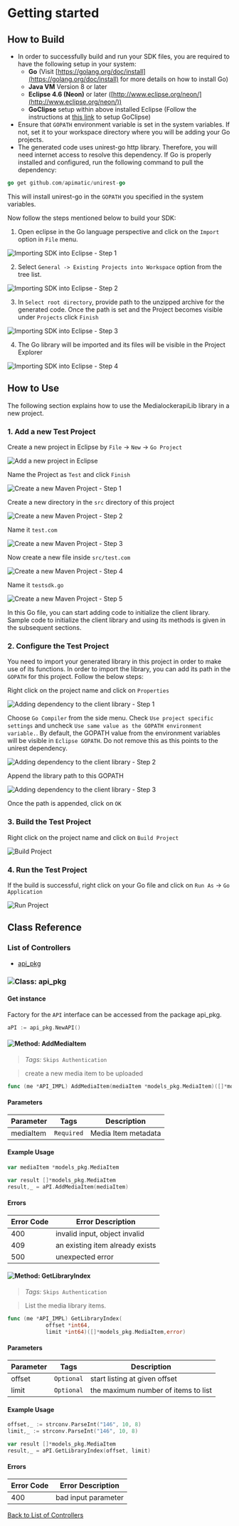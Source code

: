 # Getting started

## How to Build


* In order to successfully build and run your SDK files, you are required to have the following setup in your system:
    * **Go**  (Visit [https://golang.org/doc/install](https://golang.org/doc/install) for more details on how to install Go)
    * **Java VM** Version 8 or later
    * **Eclipse 4.6 (Neon)** or later ([http://www.eclipse.org/neon/](http://www.eclipse.org/neon/))
    * **GoClipse** setup within above installed Eclipse (Follow the instructions at [this link](https://github.com/GoClipse/goclipse/blob/latest/documentation/Installation.md#instructions) to setup GoClipse)
* Ensure that ```GOPATH``` environment variable is set in the system variables. If not, set it to your workspace directory where you will be adding your Go projects.
* The generated code uses unirest-go http library. Therefore, you will need internet access to resolve this dependency. If Go is properly installed and configured, run the following command to pull the dependency:

```Go
go get github.com/apimatic/unirest-go
```

This will install unirest-go in the ```GOPATH``` you specified in the system variables.

Now follow the steps mentioned below to build your SDK:

1. Open eclipse in the Go language perspective and click on the ```Import``` option in ```File``` menu.

![Importing SDK into Eclipse - Step 1](https://apidocs.io/illustration/go?step=import0)

2. Select ```General -> Existing Projects into Workspace``` option from the tree list.

![Importing SDK into Eclipse - Step 2](https://apidocs.io/illustration/go?step=import1)

3. In ```Select root directory```, provide path to the unzipped archive for the generated code. Once the path is set and the Project becomes visible under ```Projects``` click ```Finish```

![Importing SDK into Eclipse - Step 3](https://apidocs.io/illustration/go?step=import2&workspaceFolder=Media%20Locker%20API-GoLang&projectName=medialockerapi_lib)

4. The Go library will be imported and its files will be visible in the Project Explorer

![Importing SDK into Eclipse - Step 4](https://apidocs.io/illustration/go?step=import3&projectName=medialockerapi_lib)

## How to Use

The following section explains how to use the MedialockerapiLib library in a new project.

### 1. Add a new Test Project

Create a new project in Eclipse by ```File``` -> ```New``` -> ```Go Project```

![Add a new project in Eclipse](https://apidocs.io/illustration/go?step=createNewProject0)

Name the Project as ```Test``` and click ```Finish```

![Create a new Maven Project - Step 1](https://apidocs.io/illustration/go?step=createNewProject1)

Create a new directory in the ```src``` directory of this project

![Create a new Maven Project - Step 2](https://apidocs.io/illustration/go?step=createNewProject2&projectName=medialockerapi_lib)

Name it ```test.com```

![Create a new Maven Project - Step 3](https://apidocs.io/illustration/go?step=createNewProject3&projectName=medialockerapi_lib)

Now create a new file inside ```src/test.com```

![Create a new Maven Project - Step 4](https://apidocs.io/illustration/go?step=createNewProject4&projectName=medialockerapi_lib)

Name it ```testsdk.go```

![Create a new Maven Project - Step 5](https://apidocs.io/illustration/go?step=createNewProject5&projectName=medialockerapi_lib)

In this Go file, you can start adding code to initialize the client library. Sample code to initialize the client library and using its methods is given in the subsequent sections.

### 2. Configure the Test Project

You need to import your generated library in this project in order to make use of its functions. In order to import the library, you can add its path in the ```GOPATH``` for this project. Follow the below steps:

Right click on the project name and click on ```Properties```

![Adding dependency to the client library - Step 1](https://apidocs.io/illustration/go?step=testProject0&projectName=medialockerapi_lib)

Choose ```Go Compiler``` from the side menu. Check ```Use project specific settings``` and uncheck ```Use same value as the GOPATH environment variable.```. By default, the GOPATH value from the environment variables will be visible in ```Eclipse GOPATH```. Do not remove this as this points to the unirest dependency.

![Adding dependency to the client library - Step 2](https://apidocs.io/illustration/go?step=testProject1)

Append the library path to this GOPATH

![Adding dependency to the client library - Step 3](https://apidocs.io/illustration/go?step=testProject2&workspaceFolder=Media%20Locker%20API-GoLang)

Once the path is appended, click on ```OK```

### 3. Build the Test Project

Right click on the project name and click on ```Build Project```

![Build Project](https://apidocs.io/illustration/go?step=buildProject&projectName=medialockerapi_lib)

### 4. Run the Test Project

If the build is successful, right click on your Go file and click on ```Run As``` -> ```Go Application```

![Run Project](https://apidocs.io/illustration/go?step=runProject&projectName=medialockerapi_lib)

## Class Reference

### <a name="list_of_controllers"></a>List of Controllers

* [api_pkg](#api_pkg)

### <a name="api_pkg"></a>![Class: ](https://apidocs.io/img/class.png ".api_pkg") api_pkg

#### Get instance

Factory for the ``` API ``` interface can be accessed from the package api_pkg.

```go
aPI := api_pkg.NewAPI()
```

#### <a name="add_media_item"></a>![Method: ](https://apidocs.io/img/method.png ".api_pkg.AddMediaItem") AddMediaItem

> *Tags:*  ``` Skips Authentication ``` 

> create a new media item to be uploaded


```go
func (me *API_IMPL) AddMediaItem(mediaItem *models_pkg.MediaItem)([]*models_pkg.MediaItem,error)
```

#### Parameters

| Parameter | Tags | Description |
|-----------|------|-------------|
| mediaItem |  ``` Required ```  | Media Item metadata |


#### Example Usage

```go
var mediaItem *models_pkg.MediaItem

var result []*models_pkg.MediaItem
result,_ = aPI.AddMediaItem(mediaItem)

```

#### Errors
 
| Error Code | Error Description |
|------------|-------------------|
| 400 | invalid input, object invalid |
| 409 | an existing item already exists |
| 500 | unexpected error |



#### <a name="get_library_index"></a>![Method: ](https://apidocs.io/img/method.png ".api_pkg.GetLibraryIndex") GetLibraryIndex

> *Tags:*  ``` Skips Authentication ``` 

> List the media library items.


```go
func (me *API_IMPL) GetLibraryIndex(
            offset *int64,
            limit *int64)([]*models_pkg.MediaItem,error)
```

#### Parameters

| Parameter | Tags | Description |
|-----------|------|-------------|
| offset |  ``` Optional ```  | start listing at given offset |
| limit |  ``` Optional ```  | the maximum number of items to list |


#### Example Usage

```go
offset,_ := strconv.ParseInt("146", 10, 8)
limit,_ := strconv.ParseInt("146", 10, 8)

var result []*models_pkg.MediaItem
result,_ = aPI.GetLibraryIndex(offset, limit)

```

#### Errors
 
| Error Code | Error Description |
|------------|-------------------|
| 400 | bad input parameter |



[Back to List of Controllers](#list_of_controllers)



